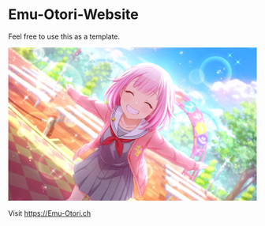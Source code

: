 # Emu-Otori-Website

Feel free to use this as a template.

![Emu Otori](https://github.com/GOODJEDIRYAN/Emu-Otori-Website/blob/main/emu-otori.png?raw=true)

Visit https://Emu-Otori.ch
